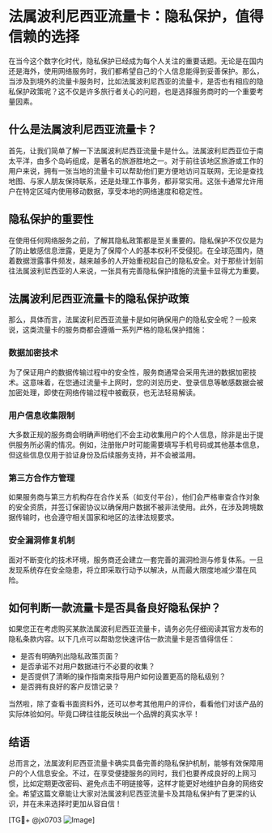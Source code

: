 # 法属波利尼西亚流量卡：隐私保护，值得信赖的选择

在当今这个数字化时代，隐私保护已经成为每个人关注的重要话题。无论是在国内还是海外，使用网络服务时，我们都希望自己的个人信息能得到妥善保护。那么，当涉及到境外的流量卡服务时，比如法属波利尼西亚的流量卡，是否也有相应的隐私保护政策呢？这不仅是许多旅行者关心的问题，也是选择服务商时的一个重要考量因素。

## 什么是法属波利尼西亚流量卡？

首先，让我们简单了解一下法属波利尼西亚流量卡是什么。法属波利尼西亚位于南太平洋，由多个岛屿组成，是著名的旅游胜地之一。对于前往该地区旅游或工作的用户来说，拥有一张当地的流量卡可以帮助他们更方便地访问互联网，无论是查找地图、与家人朋友保持联系，还是处理工作事务，都非常实用。这张卡通常允许用户在特定区域内使用移动数据，享受本地的网络速度和稳定性。

## 隐私保护的重要性

在使用任何网络服务之前，了解其隐私政策都是至关重要的。隐私保护不仅仅是为了防止敏感信息泄露，更是为了保障个人的基本权利不受侵犯。在全球范围内，随着数据泄露事件频发，越来越多的人开始重视起自己的隐私安全。对于那些计划前往法属波利尼西亚的人来说，一张具有完善隐私保护措施的流量卡显得尤为重要。

## 法属波利尼西亚流量卡的隐私保护政策

那么，具体而言，法属波利尼西亚流量卡是如何确保用户的隐私安全呢？一般来说，这类流量卡的服务商都会遵循一系列严格的隐私保护措施：

### 数据加密技术

为了保证用户的数据传输过程中的安全性，服务商通常会采用先进的数据加密技术。这意味着，在您通过流量卡上网时，您的浏览历史、登录信息等敏感数据会被加密处理，即使在网络传输过程中被截获，也无法轻易解读。

### 用户信息收集限制

大多数正规的服务商会明确声明他们不会主动收集用户的个人信息，除非是出于提供服务所必需的情况。例如，注册账户时可能需要填写手机号码或其他基本信息，但这些信息仅用于验证身份及后续服务支持，并不会被滥用。

### 第三方合作方管理

如果服务商与第三方机构存在合作关系（如支付平台），他们会严格审查合作对象的安全资质，并签订保密协议以确保用户数据不被非法使用。此外，在涉及跨境数据传输时，也会遵守相关国家和地区的法律法规要求。

### 安全漏洞修复机制

面对不断变化的技术环境，服务商还会建立一套完善的漏洞检测与修复体系。一旦发现系统存在安全隐患，将立即采取行动予以解决，从而最大限度地减少潜在风险。

## 如何判断一款流量卡是否具备良好隐私保护？

如果您正在考虑购买某款法属波利尼西亚流量卡，请务必先仔细阅读其官方发布的隐私条款内容。以下几点可以帮助您快速评估一款流量卡是否值得信任：

- 是否有明确列出隐私政策页面？
- 是否承诺不对用户数据进行不必要的收集？
- 是否提供了清晰的操作指南来指导用户如何设置更高的隐私级别？
- 是否拥有良好的客户反馈记录？

当然啦，除了查看书面资料外，还可以参考其他用户的评价，看看他们对该产品的实际体验如何。毕竟口碑往往能反映出一个品牌的真实水平！

## 结语

总而言之，法属波利尼西亚流量卡确实具备完善的隐私保护机制，能够有效保障用户的个人信息安全。不过，在享受便捷服务的同时，我们也要养成良好的上网习惯，比如定期更改密码、避免点击不明链接等，这样才能更好地维护自身的网络安全。希望这篇文章能让大家对法属波利尼西亚流量卡及其隐私保护有了更深的认识，并在未来选择时更加从容自信！

[TG💪+ @jx0703 ![Image](https://github.com/user-attachments/assets/dbca1d08-cadb-493c-b0ec-ad6f7a83f270)]